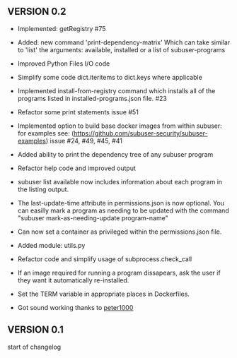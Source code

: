 VERSION 0.2
-------------

* Implemented: getRegistry #75

* Added: new command 'print-dependency-matrix' Which can take similar to 'list' the arguments: available, installed or a list of subuser-programs

* Improved Python Files I/O code

* Simplify some code dict.iteritems to dict.keys where applicable

* Implemented install-from-registry command which installs all of the programs listed in installed-programs.json file. #23

* Refactor some print statements
  issue #51
  
* Implemented option to build base docker images from within subuser: 
  for examples see: (https://github.com/subuser-security/subuser-examples)
  issue #24, #49, #45, #41
  
* Added ability to print the dependency tree of any subuser program

* Refactor help code and improved output

* subuser list available now includes information about each program in the listing output.

* The last-update-time attribute in permissions.json is now optional.  You can easilly mark a program as needing to be updated with the command "subuser mark-as-needing-update program-name"

* Can now set a container as privileged within the permissions.json file.

* Added module: utils.py

* Refactor code and simplify usage of subprocess.check_call

* If an image required for running a program dissapears, ask the user if they want it automatically re-installed.

* Set the TERM variable in appropriate places in Dockerfiles.

* Got sound working thanks to [peter1000](https://github.com/timthelion/subuser/pull/22)

VERSION 0.1
-------------
start of changelog
